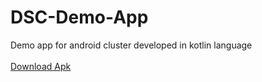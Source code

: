 # DSC-Demo-App
Demo app for android cluster developed in kotlin language
<br><br>
<a href="https://docs.google.com/uc?export=download&id=11qpZptBKrQYzsNN1c-LZXbcRHtuPCawp">Download Apk</a>
<br>
